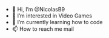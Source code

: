 - 👋 Hi, I’m @NicolasB9
- 👀 I’m interested in Video Games
- 🌱 I’m currently learning how to code
- 📫 How to reach me mail

